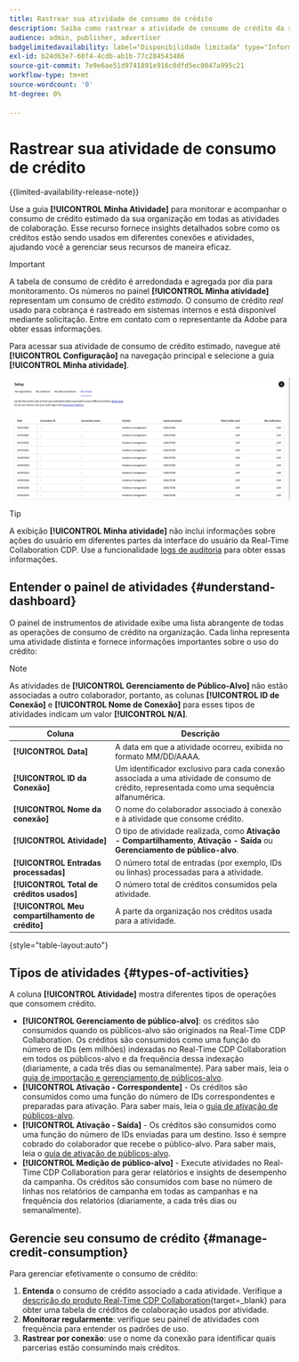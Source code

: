 ```yaml
---
title: Rastrear sua atividade de consumo de crédito
description: Saiba como rastrear a atividade de consumo de crédito da sua organização no Real-Time CDP Collaboration.
audience: admin, publisher, advertiser
badgelimitedavailability: label="Disponibilidade limitada" type="Informative" url="https://helpx.adobe.com/br/legal/product-descriptions/real-time-customer-data-platform-collaboration.html newtab=true"
exl-id: b24d63e7-60f4-4cdb-ab1b-77c284543486
source-git-commit: 7e9e6ae51d9741891e916c0dfd5ec0047a995c21
workflow-type: tm+mt
source-wordcount: '0'
ht-degree: 0%

---
```


# Rastrear sua atividade de consumo de crédito

{{limited-availability-release-note}}

Use a guia **[!UICONTROL Minha Atividade]** para monitorar e acompanhar o consumo de crédito estimado da sua organização em todas as atividades de colaboração. Esse recurso fornece insights detalhados sobre como os créditos estão sendo usados em diferentes conexões e atividades, ajudando você a gerenciar seus recursos de maneira eficaz.

>[!IMPORTANT]
>
>A tabela de consumo de crédito é arredondada e agregada por dia para monitoramento. Os números no painel **[!UICONTROL Minha atividade]** representam um consumo de crédito *estimado*. O consumo de crédito *real* usado para cobrança é rastreado em sistemas internos e está disponível mediante solicitação. Entre em contato com o representante da Adobe para obter essas informações.

Para acessar sua atividade de consumo de crédito estimado, navegue até **[!UICONTROL Configuração]** na navegação principal e selecione a guia **[!UICONTROL Minha atividade]**.

![Painel Minha Atividade mostrando detalhes do consumo de crédito](/help/assets/setup/my-activity-credits/activity-dashboard.png)

>[!TIP]
>
>A exibição **[!UICONTROL Minha atividade]** não inclui informações sobre ações do usuário em diferentes partes da interface do usuário da Real-Time Collaboration CDP. Use a funcionalidade [logs de auditoria](/help/guide/setup/audit-logs.md) para obter essas informações.

## Entender o painel de atividades {#understand-dashboard}

O painel de instrumentos de atividade exibe uma lista abrangente de todas as operações de consumo de crédito na organização. Cada linha representa uma atividade distinta e fornece informações importantes sobre o uso do crédito:

>[!NOTE]
>
>As atividades de **[!UICONTROL Gerenciamento de Público-Alvo]** não estão associadas a outro colaborador, portanto, as colunas **[!UICONTROL ID de Conexão]** e **[!UICONTROL Nome de Conexão]** para esses tipos de atividades indicam um valor **[!UICONTROL N/A]**.

| Coluna | Descrição |
|------------|--------------|
| **[!UICONTROL Data]** | A data em que a atividade ocorreu, exibida no formato MM/DD/AAAA. |
| **[!UICONTROL ID da Conexão]** | Um identificador exclusivo para cada conexão associada a uma atividade de consumo de crédito, representada como uma sequência alfanumérica. |
| **[!UICONTROL Nome da conexão]** | O nome do colaborador associado à conexão e à atividade que consome crédito. |
| **[!UICONTROL Atividade]** | O tipo de atividade realizada, como **Ativação - Compartilhamento**, **Ativação - Saída** ou **Gerenciamento de público-alvo**. |
| **[!UICONTROL Entradas processadas]** | O número total de entradas (por exemplo, IDs ou linhas) processadas para a atividade. |
| **[!UICONTROL Total de créditos usados]** | O número total de créditos consumidos pela atividade. |
| **[!UICONTROL Meu compartilhamento de crédito]** | A parte da organização nos créditos usada para a atividade. |

{style="table-layout:auto"}

## Tipos de atividades {#types-of-activities}

A coluna **[!UICONTROL Atividade]** mostra diferentes tipos de operações que consomem crédito.

* **[!UICONTROL Gerenciamento de público-alvo]**: os créditos são consumidos quando os públicos-alvo são originados na Real-Time CDP Collaboration. Os créditos são consumidos como uma função do número de IDs (em milhões) indexadas no Real-Time CDP Collaboration em todos os públicos-alvo e da frequência dessa indexação (diariamente, a cada três dias ou semanalmente). Para saber mais, leia o [guia de importação e gerenciamento de públicos-alvo](/help/guide/setup/onboard-audiences.md).
* **[!UICONTROL Ativação - Correspondente]** - Os créditos são consumidos como uma função do número de IDs correspondentes e preparadas para ativação. Para saber mais, leia o [guia de ativação de públicos-alvo](/help/guide/collaborate/activate.md).
* **[!UICONTROL Ativação - Saída]** - Os créditos são consumidos como uma função do número de IDs enviadas para um destino. Isso é sempre cobrado do colaborador que recebe o público-alvo. Para saber mais, leia o [guia de ativação de públicos-alvo](/help/guide/collaborate/activate.md).
* **[!UICONTROL Medição de público-alvo]** - Execute atividades no Real-Time CDP Collaboration para gerar relatórios e insights de desempenho da campanha. Os créditos são consumidos com base no número de linhas nos relatórios de campanha em todas as campanhas e na frequência dos relatórios (diariamente, a cada três dias ou semanalmente).

## Gerencie seu consumo de crédito {#manage-credit-consumption}

Para gerenciar efetivamente o consumo de crédito:

1. **Entenda** o consumo de crédito associado a cada atividade. Verifique a [descrição do produto Real-Time CDP Collaboration](https://helpx.adobe.com/br/legal/product-descriptions/real-time-customer-data-platform-collaboration.html){target=_blank} para obter uma tabela de créditos de colaboração usados por atividade.
2. **Monitorar regularmente**: verifique seu painel de atividades com frequência para entender os padrões de uso.
3. **Rastrear por conexão**: use o nome da conexão para identificar quais parcerias estão consumindo mais créditos.

<!--

## Pagination and navigation

The activity list is paginated to improve performance and readability. Use the navigation controls at the bottom of the table to move between pages and adjust how many records you can view at once.

-->
